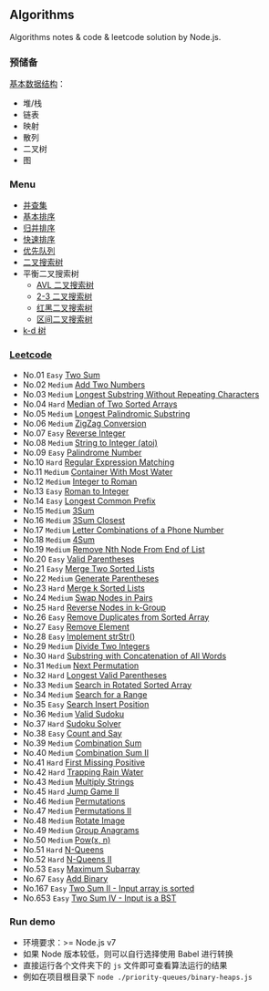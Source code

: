 ## Algorithms

Algorithms notes & code & leetcode solution by Node.js.

### 预储备

[基本数据结构](./data-structure.md)：

- 堆/栈
- 链表
- 映射
- 散列
- 二叉树
- 图

### Menu

- [并查集](./union-find)
- [基本排序](./elementary-sorts)
- [归并排序](./mergesort)
- [快速排序](./quicksort)
- [优先队列](./priority-queues)
- [二叉搜索树](./binary-search-trees)
- 平衡二叉搜索树
  - [AVL 二叉搜索树](./balanced-search-trees)
  - [2-3 二叉搜索树](./2-3-search-trees)
  - [红黑二叉搜索树](./red-black-bsts)
  - [区间二叉搜索树](./interval-search-trees)
- [k-d 树](./k-d-trees)

### [Leetcode](./leetcode)

- No.01 `Easy` [Two Sum](./leetcode/No01.two-sum.js)
- No.02 `Medium` [Add Two Numbers](./leetcode/No02.add-two-numbers.js)
- No.03 `Medium` [Longest Substring Without Repeating Characters](./leetcode/No03.longest-substring-without-repeating-characters.js)
- No.04 `Hard` [Median of Two Sorted Arrays](./leetcode/No04.median-of-two-sorted-arrays.js)
- No.05 `Medium` [Longest Palindromic Substring](./leetcode/No05.longest-palindromic-substring.js)
- No.06 `Medium` [ZigZag Conversion](./leetcode/No06.zigzag-conversion.js)
- No.07 `Easy` [Reverse Integer](./leetcode/No07.reverse-integer.js)
- No.08 `Medium` [String to Integer (atoi)](./leetcode/No08.string-to-integer.js)
- No.09 `Easy` [Palindrome Number](./leetcode/No09.palindrome-number.js)
- No.10 `Hard` [Regular Expression Matching](./leetcode/No10.regular-expression-matching.js)
- No.11 `Medium` [Container With Most Water](./leetcode/No11.container-with-most-water.js)
- No.12 `Medium` [Integer to Roman](./leetcode/No12.integer-to-roman.js)
- No.13 `Easy` [Roman to Integer](./leetcode/No13.roman-to-integer.js)
- No.14 `Easy` [Longest Common Prefix](./leetcode/No14.longest-common-prefix.js)
- No.15 `Medium` [3Sum](./leetcode/No15.3sum.js)
- No.16 `Medium` [3Sum Closest](./leetcode/No16.3sum-closest.js)
- No.17 `Medium` [Letter Combinations of a Phone Number](./leetcode/No17.letter-combinations-of-a-phone-number.js)
- No.18 `Medium` [4Sum](./leetcode/No18.4sum.js)
- No.19 `Medium` [Remove Nth Node From End of List](./leetcode/No19.remove-nth-node-from-end-of-list.js)
- No.20 `Easy` [Valid Parentheses](./leetcode/No20.valid-parentheses.js)
- No.21 `Easy` [Merge Two Sorted Lists](./leetcode/No21.merge-two-sorted-lists.js)
- No.22 `Medium` [Generate Parentheses](./leetcode/No22.generate-parentheses.js)
- No.23 `Hard` [Merge k Sorted Lists](./leetcode/No23.merge-k-sorted-lists.js)
- No.24 `Medium` [Swap Nodes in Pairs](./leetcode/No24.swap-nodes-in-pairs.js)
- No.25 `Hard` [Reverse Nodes in k-Group](./leetcode/No25.reverse-nodes-in-k-group.js)
- No.26 `Easy` [Remove Duplicates from Sorted Array](./leetcode/No26.remove-duplicates-from-sorted-array.js)
- No.27 `Easy` [Remove Element](./leetcode/No27.remove-element.js)
- No.28 `Easy` [Implement strStr()](./leetcode/No28.implement-strStr.js)
- No.29 `Medium` [Divide Two Integers](./leetcode/No29.divide-two-integers.js)
- No.30 `Hard` [Substring with Concatenation of All Words](./leetcode/No30.substring-with-concatenation-of-all-words.js)
- No.31 `Medium` [Next Permutation](./leetcode/No31.next-permutation.js)
- No.32 `Hard` [Longest Valid Parentheses](./leetcode/No32.longest-valid-parentheses.js)
- No.33 `Medium` [Search in Rotated Sorted Array](./leetcode/No33.search-in-rotated-sorted-array.js)
- No.34 `Medium` [Search for a Range](./leetcode/No34.search-for-a-range.js)
- No.35 `Easy` [Search Insert Position](./leetcode/No35.search-insert-position.js)
- No.36 `Medium` [Valid Sudoku](./leetcode/No36.valid-sudoku.js)
- No.37 `Hard` [Sudoku Solver](./leetcode/No37.sudoku-solver.js)
- No.38 `Easy` [Count and Say](./leetcode/No38.count-and-say.js)
- No.39 `Medium` [Combination Sum](./leetcode/No39.combination-sum.js)
- No.40 `Medium` [Combination Sum II](./leetcode/No40.combination-sum-II.js)
- No.41 `Hard` [First Missing Positive](./leetcode/No41.first-missing-positive.js)
- No.42 `Hard` [Trapping Rain Water](./leetcode/No42.trapping-rain-water.js)
- No.43 `Medium` [Multiply Strings](./leetcode/No43.multiply-strings.js)
- No.45 `Hard` [Jump Game II](./leetcode/No45.jump-game-II.js)
- No.46 `Medium` [Permutations](./leetcode/No46.permutations.js)
- No.47 `Medium` [Permutations II](./leetcode/No47.permutations-II.js)
- No.48 `Medium` [Rotate Image](./leetcode/No48.rotate-image.js)
- No.49 `Medium` [Group Anagrams](./leetcode/No49.group-anagrams.js)
- No.50 `Medium` [Pow(x, n)](./leetcode/No50.pow-x-n.js)
- No.51 `Hard` [N-Queens](./leetcode/No51.n-queens.js)
- No.52 `Hard` [N-Queens II](./leetcode/No52.n-queens-II.js)
- No.53 `Easy` [Maximum Subarray](./leetcode/No53.maximum-subarray.js)
- No.67 `Easy` [Add Binary](./leetcode/No67.add-binary.js)
- No.167 `Easy` [Two Sum II - Input array is sorted](./leetcode/No167.two-sum-II-input-array-is-sorted.js)
- No.653 `Easy` [Two Sum IV - Input is a BST](./leetcode/No653.two-sum-IV-input-is-a-BST.js)

### Run demo

- 环境要求：>= Node.js v7
- 如果 Node 版本较低，则可以自行选择使用 Babel 进行转换
- 直接运行各个文件夹下的 `js` 文件即可查看算法运行的结果
- 例如在项目根目录下 `node ./priority-queues/binary-heaps.js`

